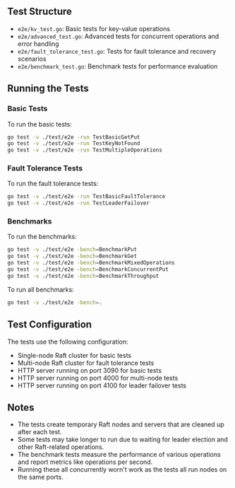## Test Structure

- `e2e/kv_test.go`: Basic tests for key-value operations
- `e2e/advanced_test.go`: Advanced tests for concurrent operations and error handling
- `e2e/fault_tolerance_test.go`: Tests for fault tolerance and recovery scenarios
- `e2e/benchmark_test.go`: Benchmark tests for performance evaluation

## Running the Tests

### Basic Tests

To run the basic tests:

```bash
go test -v ./test/e2e -run TestBasicGetPut
go test -v ./test/e2e -run TestKeyNotFound
go test -v ./test/e2e -run TestMultipleOperations
```

### Fault Tolerance Tests

To run the fault tolerance tests:

```bash
go test -v ./test/e2e -run TestBasicFaultTolerance
go test -v ./test/e2e -run TestLeaderFailover
```

### Benchmarks

To run the benchmarks:

```bash
go test -v ./test/e2e -bench=BenchmarkPut
go test -v ./test/e2e -bench=BenchmarkGet
go test -v ./test/e2e -bench=BenchmarkMixedOperations
go test -v ./test/e2e -bench=BenchmarkConcurrentPut
go test -v ./test/e2e -bench=BenchmarkThroughput
```

To run all benchmarks:

```bash
go test -v ./test/e2e -bench=.
```

## Test Configuration

The tests use the following configuration:

- Single-node Raft cluster for basic tests
- Multi-node Raft cluster for fault tolerance tests
- HTTP server running on port 3090 for basic tests
- HTTP server running on port 4000 for multi-node tests
- HTTP server running on port 4100 for leader failover tests

## Notes

- The tests create temporary Raft nodes and servers that are cleaned up after each test.
- Some tests may take longer to run due to waiting for leader election and other Raft-related operations.
- The benchmark tests measure the performance of various operations and report metrics like operations per second.
- Running these all concurrently worn't work as the tests all run nodes on the same ports.
